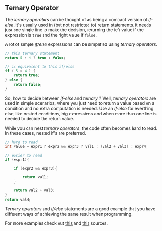 ## Ternary Operator

The _ternary operators_ can be thought of as being a compact version of _if-else_. It's usually used in (but not restricted to) return statements, it needs just one single line to make the decision, returning the left value if the expression is `true` and the right value if `false`.

A lot of simple _if/else_ expressions can be simplified using _ternary operators_.

```java
// this ternary statement
return 5 > 4 ? true : false;

// is equivalent to this if/else
if ( 5 > 4 ) {
    return true;
} else {
    return false;
}
```

So, how to decide between _if-else_ and _ternary_ ? Well, _ternary operators_ are used in simple scenarios, where you just need to return a value based on a condition and no extra computation is needed. Use an _if-else_ for everthing else, like nested conditions, big expressions and when more than one line is needed to decide the return value.

While you can nest _ternary operators_, the code often becomes hard to read. In these cases, nested if's are preferred.

```java
// hard to read
int value = expr1 ? expr2 && expr3 ? val1 : (val2 + val3) : expr4;

// easier to read
if (expr1){

    if (expr2 && expr3){

        return val1;
    }

    return val2 + val3;
}
return val4;


```

_Ternary operators_ and _if/else_ statements are a good example that you have different ways of achieving the same result when programming.

For more examples check out [this][ternary-operator-first] and [this][ternary-operator-second] sources.

[ternary-operator-first]: https://www.programiz.com/java-programming/ternary-operator
[ternary-operator-second]: https://www.baeldung.com/java-ternary-operator
